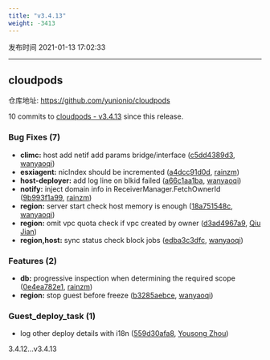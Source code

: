 ```yaml
---
title: "v3.4.13"
weight: -3413
---
```


发布时间 2021-01-13 17:02:33

-----

## cloudpods

仓库地址: https://github.com/yunionio/cloudpods

10 commits to [cloudpods - v3.4.13] since this release.

### Bug Fixes (7)
- **climc:** host add netif add params bridge/interface ([c5dd4389d3](https://github.com/yunionio/cloudpods/commit/c5dd4389d36e28657f46954f61f76a16fb426f29), [wanyaoqi](mailto:wanyaoqi@yunionyun.com))
- **esxiagent:** nicIndex should be incremented ([a4dcc91d0d](https://github.com/yunionio/cloudpods/commit/a4dcc91d0d915f3843b800a45d119f8d97be9f77), [rainzm](mailto:mjoycarry@gmail.com))
- **host-deployer:** add log line on blkid failed ([a66c1aa1ba](https://github.com/yunionio/cloudpods/commit/a66c1aa1ba78b12ab8bc5aa26bf4a5982f9b00cc), [wanyaoqi](mailto:wanyaoqi@yunionyun.com))
- **notify:** inject domain info in ReceiverManager.FetchOwnerId ([9b993f1a99](https://github.com/yunionio/cloudpods/commit/9b993f1a99cbcc4f2b3d26ee7bbbe8f198642656), [rainzm](mailto:mjoycarry@gmail.com))
- **region:** server start check host memory is enough ([18a751548c](https://github.com/yunionio/cloudpods/commit/18a751548cdcdafffd77ab6cc97ba63921e5dd84), [wanyaoqi](mailto:wanyaoqi@yunionyun.com))
- **region:** omit vpc quota check if vpc created by owner ([d3ad4967a9](https://github.com/yunionio/cloudpods/commit/d3ad4967a956d971349db1a5ac1c139afa09f6af), [Qiu Jian](mailto:qiujian@yunionyun.com))
- **region,host:** sync status check block jobs ([edba3c3dfc](https://github.com/yunionio/cloudpods/commit/edba3c3dfc07916638afef5a20680af223a05a88), [wanyaoqi](mailto:wanyaoqi@yunionyun.com))

### Features (2)
- **db:** progressive inspection when determining the required scope ([0e4ea782e1](https://github.com/yunionio/cloudpods/commit/0e4ea782e11d12e6464d83527f16eb00403980fa), [rainzm](mailto:mjoycarry@gmail.com))
- **region:** stop guest before freeze ([b3285aebce](https://github.com/yunionio/cloudpods/commit/b3285aebce22ac34c630c9ad33a2f892e1b2e888), [wanyaoqi](mailto:wanyaoqi@yunionyun.com))

### Guest_deploy_task (1)
- log other deploy details with i18n ([559d30afa8](https://github.com/yunionio/cloudpods/commit/559d30afa8298c59220d778289b71057264c9a89), [Yousong Zhou](mailto:zhouyousong@yunionyun.com))

[cloudpods - v3.4.13]: https://github.com/yunionio/cloudpods/compare/v3.4.12...v3.4.13
3.4.12...v3.4.13
